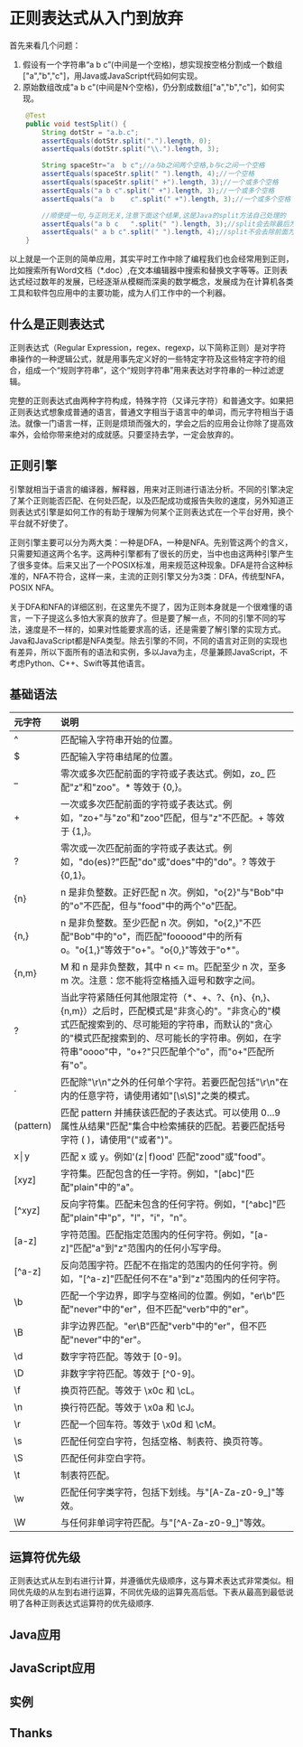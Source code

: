 # 正则表达式从入门到放弃

首先来看几个问题：

1. 假设有一个字符串“a b c”\(中间是一个空格\)，想实现按空格分割成一个数组\["a","b","c"\]，用Java或JavaScript代码如何实现。
2. 原始数组改成"a  b c"\(中间是N个空格\)，仍分割成数组\["a","b","c"\]，如何实现。

```java
    @Test
    public void testSplit() {
        String dotStr = "a.b.c";
        assertEquals(dotStr.split(".").length, 0);
        assertEquals(dotStr.split("\\.").length, 3);

        String spaceStr="a  b c";//a与b之间两个空格,b与c之间一个空格
        assertEquals(spaceStr.split(" ").length, 4);//一个空格
        assertEquals(spaceStr.split(" +").length, 3);//一个或多个空格
        assertEquals("a b c".split(" +").length, 3);//一个或多个空格
        assertEquals("a  b    c".split(" +").length, 3);//一个或多个空格

        //顺便提一句,与正则无关,注意下面这个结果,这是Java的split方法自己处理的
        assertEquals("a b c   ".split(" ").length, 3);//split会去除最后为空的结果
        assertEquals(" a b c".split(" ").length, 4);//split不会去除前面为空的结果
    }
```

以上就是一个正则的简单应用，其实平时工作中除了编程我们也会经常用到正则，比如搜索所有Word文档（\*.doc）,在文本编辑器中搜索和替换文字等等。正则表达式经过数年的发展，已经逐渐从模糊而深奥的数学概念，发展成为在计算机各类工具和软件包应用中的主要功能，成为人们工作中的一个利器。

## 什么是正则表达式

正则表达式（Regular Expression，regex、regexp，以下简称正则）是对字符串操作的一种逻辑公式，就是用事先定义好的一些特定字符及这些特定字符的组合，组成一个“规则字符串”，这个“规则字符串”用来表达对字符串的一种过滤逻辑。

完整的正则表达式由两种字符构成，特殊字符（又译元字符）和普通文字。如果把正则表达式想象成普通的语言，普通文字相当于语言中的单词，而元字符相当于语法。就像一门语言一样，正则是烦琐而强大的，学会之后的应用会让你除了提高效率外，会给你带来绝对的成就感。只要坚持去学，一定会放弃的。

## 正则引擎

引擎就相当于语言的编译器，解释器，用来对正则进行语法分析。不同的引擎决定了某个正则能否匹配、在何处匹配，以及匹配成功或报告失败的速度，另外知道正则表达式引擎是如何工作的有助于理解为何某个正则表达式在一个平台好用，换个平台就不好使了。

正则引擎主要可以分为两大类：一种是DFA，一种是NFA。先别管这两个的含义，只需要知道这两个名字。这两种引擎都有了很长的历史，当中也由这两种引擎产生了很多变体。后来又出了一个POSIX标准，用来规范这种现象。DFA是符合这种标准的，NFA不符合，这样一来，主流的正则引擎又分为3类：DFA，传统型NFA，POSIX NFA。

关于DFA和NFA的详细区别，在这里先不提了，因为正则本身就是一个很难懂的语言，一下子提这么多怕大家真的放弃了。但是要了解一点，不同的引擎不同的写法，速度是不一样的，如果对性能要求高的话，还是需要了解引擎的实现方式。Java和JavaScript都是NFA类型。除去引擎的不同，不同的语言对正则的实现也有差异，所以下面所有的语法和实例，多以Java为主，尽量兼顾JavaScript，不考虑Python、C++、Swift等其他语言。

## 基础语法

| 元字符 | 说明 |
| :--- | :--- |
| ^ | 匹配输入字符串开始的位置。 |
| $ | 匹配输入字符串结尾的位置。 |
| _ | 零次或多次匹配前面的字符或子表达式。例如，zo_ 匹配"z"和"zoo"。\* 等效于 {0,}。 |
| + | 一次或多次匹配前面的字符或子表达式。例如，"zo+"与"zo"和"zoo"匹配，但与"z"不匹配。+ 等效于 {1,}。 |
| ? | 零次或一次匹配前面的字符或子表达式。例如，"do\(es\)?"匹配"do"或"does"中的"do"。? 等效于 {0,1}。 |
| {n} | n 是非负整数。正好匹配 n 次。例如，"o{2}"与"Bob"中的"o"不匹配，但与"food"中的两个"o"匹配。 |
| {n,} | n 是非负整数。至少匹配 n 次。例如，"o{2,}"不匹配"Bob"中的"o"，而匹配"foooood"中的所有 o。"o{1,}"等效于"o+"。"o{0,}"等效于"o\*"。 |
| {n,m} | M 和 n 是非负整数，其中 n &lt;= m。匹配至少 n 次，至多 m 次。注意：您不能将空格插入逗号和数字之间。 |
| ? | 当此字符紧随任何其他限定符（\*、+、?、{n}、{n,}、{n,m}）之后时，匹配模式是"非贪心的"。"非贪心的"模式匹配搜索到的、尽可能短的字符串，而默认的"贪心的"模式匹配搜索到的、尽可能长的字符串。例如，在字符串"oooo"中，"o+?"只匹配单个"o"，而"o+"匹配所有"o"。 |
| . | 匹配除"\r\n"之外的任何单个字符。若要匹配包括"\r\n"在内的任意字符，请使用诸如"\[\s\S\]"之类的模式。 |
| \(pattern\) | 匹配 pattern 并捕获该匹配的子表达式。可以使用 $0…$9 属性从结果"匹配"集合中检索捕获的匹配。若要匹配括号字符 \( \)，请使用"\("或者"\)"。 |
| x│y | 匹配 x 或 y。例如'\(z│f\)ood' 匹配"zood"或"food"。|
| [xyz] | 字符集。匹配包含的任一字符。例如，"\[abc\]"匹配"plain"中的"a"。 |
| \[^xyz\] | 反向字符集。匹配未包含的任何字符。例如，"[^abc]"匹配"plain"中"p"，"l"，"i"，"n"。|
| [a-z] | 字符范围。匹配指定范围内的任何字符。例如，"\[a-z\]"匹配"a"到"z"范围内的任何小写字母。  |
| \[^a-z] | 反向范围字符。匹配不在指定的范围内的任何字符。例如，"[^a-z]"匹配任何不在"a"到"z"范围内的任何字符。 |
| \b | 匹配一个字边界，即字与空格间的位置。例如，"er\b"匹配"never"中的"er"，但不匹配"verb"中的"er"。 |
| \B | 非字边界匹配。"er\B"匹配"verb"中的"er"，但不匹配"never"中的"er"。 |
| \d | 数字字符匹配。等效于 \[0-9\]。 |
| \D | 非数字字符匹配。等效于 [^0-9]。 |
| \f | 换页符匹配。等效于 \x0c 和 \cL。 |
| \n | 换行符匹配。等效于 \x0a 和 \cJ。 |
| \r | 匹配一个回车符。等效于 \x0d 和 \cM。 |
| \s | 匹配任何空白字符，包括空格、制表符、换页符等。 |
| \S | 匹配任何非空白字符。 |
| \t | 制表符匹配。 |
| \w | 匹配任何字类字符，包括下划线。与"\[A-Za-z0-9\_\]"等效。 |
| \W | 与任何非单词字符匹配。与"[^A-Za-z0-9_]"等效。 |

## 运算符优先级

正则表达式从左到右进行计算，并遵循优先级顺序，这与算术表达式非常类似。相同优先级的从左到右进行运算，不同优先级的运算先高后低。下表从最高到最低说明了各种正则表达式运算符的优先级顺序.

## Java应用

## JavaScript应用

## 实例

## Thanks
